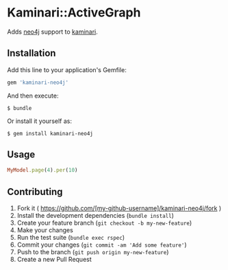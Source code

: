 # Kaminari::ActiveGraph

Adds [neo4j](https://github.com/neo4jrb/neo4j) support to [kaminari](https://github.com/amatsuda/kaminari).

## Installation

Add this line to your application's Gemfile:

```ruby
gem 'kaminari-neo4j'
```

And then execute:

    $ bundle

Or install it yourself as:

    $ gem install kaminari-neo4j

## Usage

```ruby
MyModel.page(4).per(10)
```

## Contributing

1. Fork it ( https://github.com/[my-github-username]/kaminari-neo4j/fork )
2. Install the development dependencies (`bundle install`)
3. Create your feature branch (`git checkout -b my-new-feature`)
4. Make your changes
5. Run the test suite (`bundle exec rspec`)
6. Commit your changes (`git commit -am 'Add some feature'`)
7. Push to the branch (`git push origin my-new-feature`)
8. Create a new Pull Request
